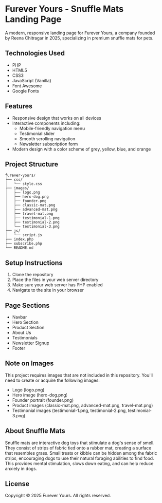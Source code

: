 # Furever Yours - Snuffle Mats Landing Page

A modern, responsive landing page for Furever Yours, a company founded by Reena Chitragar in 2025, specializing in premium snuffle mats for pets.

## Technologies Used

- PHP
- HTML5
- CSS3
- JavaScript (Vanilla)
- Font Awesome
- Google Fonts

## Features

- Responsive design that works on all devices
- Interactive components including:
  - Mobile-friendly navigation menu
  - Testimonial slider
  - Smooth scrolling navigation
  - Newsletter subscription form
- Modern design with a color scheme of grey, yellow, blue, and orange

## Project Structure

```
furever-yours/
├── css/
│   └── style.css
├── images/
│   ├── logo.png
│   ├── hero-dog.png
│   ├── founder.png
│   ├── classic-mat.png
│   ├── advanced-mat.png
│   ├── travel-mat.png
│   ├── testimonial-1.png
│   ├── testimonial-2.png
│   └── testimonial-3.png
├── js/
│   └── script.js
├── index.php
├── subscribe.php
└── README.md
```

## Setup Instructions

1. Clone the repository
2. Place the files in your web server directory
3. Make sure your web server has PHP enabled
4. Navigate to the site in your browser

## Page Sections

- Navbar
- Hero Section
- Product Section
- About Us
- Testimonials
- Newsletter Signup
- Footer

## Note on Images

This project requires images that are not included in this repository. You'll need to create or acquire the following images:
- Logo (logo.png)
- Hero image (hero-dog.png)
- Founder portrait (founder.png)
- Product images (classic-mat.png, advanced-mat.png, travel-mat.png)
- Testimonial images (testimonial-1.png, testimonial-2.png, testimonial-3.png)

## About Snuffle Mats

Snuffle mats are interactive dog toys that stimulate a dog's sense of smell. They consist of strips of fabric tied onto a rubber mat, creating a surface that resembles grass. Small treats or kibble can be hidden among the fabric strips, encouraging dogs to use their natural foraging abilities to find food. This provides mental stimulation, slows down eating, and can help reduce anxiety in dogs.

## License

Copyright © 2025 Furever Yours. All rights reserved. 